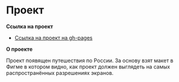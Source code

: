 # Проект

**Ссылка на проект**

* [Ссылка на проект на gh-pages](https://yapracticum.github.io/russian-travel/index.html)


**О проекте**

Проект появящен путешествия по России.
За основу взят макет в Фигме в котором видно, как проект должен выглядеть на самых распространённых разрешениях экранов.
